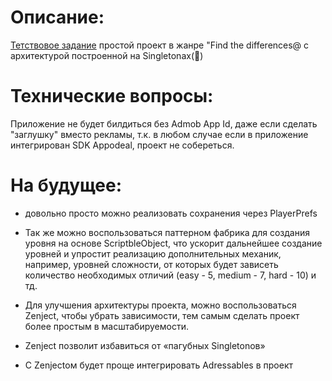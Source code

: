 # Описание:
[Тетствовое задание](https://docs.google.com/document/d/1sWQNosqufxOFCX7qO_Xsu9sIC7f6SH-UtT08NGZRkUo/edit?usp=sharing)
простой проект в жанре "Find the differences@ с архитектурой построенной на Singletonах(🤢)

# Технические вопросы:
Приложение не будет билдиться без Admob App Id, даже если сделать "заглушку" вместо рекламы, т.к. в любом случае если в приложение интегрирован SDK Appodeal, проект не собереться.


# На будущее:

- довольно просто можно реализовать сохранения через PlayerPrefs

- Так же можно воспользоваться паттерном фабрика для создания уровня на основе ScriptbleObject, что ускорит дальнейшее создание уровней и упростит реализацию дополнительных механик, например, уровней сложности, от которых будет зависеть количество необходимых отличий (easy - 5, medium - 7, hard - 10) и тд.
- Для улучшения архитектуры проекта, можно воспользоваться Zenject, чтобы убрать зависимости, тем самым сделать проект более простым в масштабируемости. 
- Zenject позволит избавиться от «пагубных Singletonов»
- С Zenjectом будет проще интегрировать Adressables в проект

